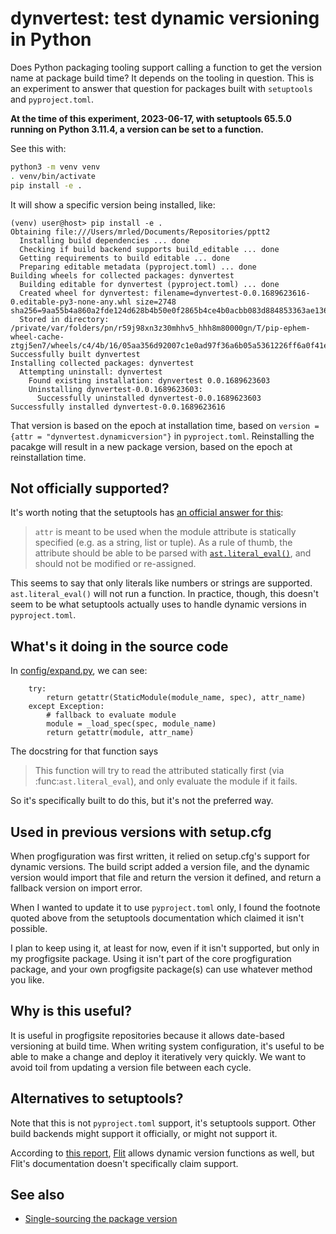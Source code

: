 # dynvertest: test dynamic versioning in Python

Does Python packaging tooling support calling a function to get the version name at package build time?
It depends on the tooling in question.
This is an experiment to answer that question for packages built with `setuptools` and `pyproject.toml`.

**At the time of this experiment, 2023-06-17, with setuptools 65.5.0 running on Python 3.11.4, a version can be set to a function.**

See this with:

```sh
python3 -m venv venv
. venv/bin/activate
pip install -e .
```

It will show a specific version being installed, like:

```text
(venv) user@host> pip install -e .
Obtaining file:///Users/mrled/Documents/Repositories/pptt2
  Installing build dependencies ... done
  Checking if build backend supports build_editable ... done
  Getting requirements to build editable ... done
  Preparing editable metadata (pyproject.toml) ... done
Building wheels for collected packages: dynvertest
  Building editable for dynvertest (pyproject.toml) ... done
  Created wheel for dynvertest: filename=dynvertest-0.0.1689623616-0.editable-py3-none-any.whl size=2748 sha256=9aa55b4a860a2fde124d628b4b50e0f2865b4ce4b0acbb083d884853363ae136
  Stored in directory: /private/var/folders/pn/r59j98xn3z30mhhv5_hhh8m80000gn/T/pip-ephem-wheel-cache-ztgj5en7/wheels/c4/4b/16/05aa356d92007c1e0ad97f36a6b05a5361226ff6a0f41edd01
Successfully built dynvertest
Installing collected packages: dynvertest
  Attempting uninstall: dynvertest
    Found existing installation: dynvertest 0.0.1689623603
    Uninstalling dynvertest-0.0.1689623603:
      Successfully uninstalled dynvertest-0.0.1689623603
Successfully installed dynvertest-0.0.1689623616
```

That version is based on the epoch at installation time,
based on `version = {attr = "dynvertest.dynamicversion"}` in `pyproject.toml`.
Reinstalling the pacakge will result in a new package version,
based on the epoch at reinstallation time.

## Not officially supported?

It's worth noting that the setuptools has [an official answer for this](https://setuptools.pypa.io/en/latest/userguide/pyproject_config.html#attr):

> `attr` is meant to be used when the module attribute is statically specified (e.g. as a string, list or tuple). As a rule of thumb, the attribute should be able to be parsed with [`ast.literal_eval()`](https://docs.python.org/3/library/ast.html#ast.literal_eval), and should not be modified or re-assigned.

This seems to say that only literals like numbers or strings are supported.
`ast.literal_eval()` will not run a function.
In practice, though, this doesn't seem to be what setuptools actually uses to handle dynamic versions in `pyproject.toml`.

## What's it doing in the source code

In [config/expand.py](https://github.com/pypa/setuptools/blob/main/setuptools/config/expand.py#L194),
we can see:

```python3
    try:
        return getattr(StaticModule(module_name, spec), attr_name)
    except Exception:
        # fallback to evaluate module
        module = _load_spec(spec, module_name)
        return getattr(module, attr_name)
```

The docstring for that function says

> This function will try to read the attributed statically first
> (via :func:`ast.literal_eval`), and only evaluate the module if it fails.

So it's specifically built to do this, but it's not the preferred way.

## Used in previous versions with setup.cfg

When progfiguration was first written,
it relied on setup.cfg's support for dynamic versions.
The build script added a version file,
and the dynamic version would import that file and return the version it defined,
and return a fallback version on import error.

When I wanted to update it to use `pyproject.toml` only,
I found the footnote quoted above from the setuptools documentation which claimed it isn't possible.

I plan to keep using it, at least for now, even if it isn't supported,
but only in my progfigsite package.
Using it isn't part of the core progfiguration package,
and your own progfigsite package(s) can use whatever method you like.

## Why is this useful?

It is useful in progfigsite repositories because it allows date-based versioning at build time.
When writing system configuration,
it's useful to be able to make a change and deploy it iteratively very quickly.
We want to avoid toil from updating a version file between each cycle.

## Alternatives to setuptools?

Note that this is not `pyproject.toml` support, it's setuptools support.
Other build backends might support it officially,
or might not support it.

According to
[this report](https://stackoverflow.com/questions/70272023/using-pyproject-toml-with-flexible-version-from-datetime),
[Flit](https://flit.pypa.io/en/latest/index.html)
allows dynamic version functions as well,
but Flit's documentation doesn't specifically claim support.

## See also

* [Single-sourcing the package version](https://packaging.python.org/en/latest/guides/single-sourcing-package-version/)
